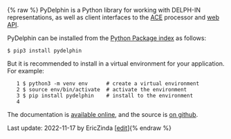 {% raw %}
PyDelphin is a Python library for working with DELPH-IN representations,
as well as client interfaces to the [ACE](../AceTop) processor and [web
API](https://blog.inductorsoftware.com/docsproto/erg/ErgApi).

PyDelphin can be installed from the [Python Package
index](https://pypi.org/project/PyDelphin/) as follows:

    $ pip3 install pydelphin

But it is recommended to install in a virtual environment for your
application. For example:

```
   1 $ python3 -m venv env      # create a virtual environment
   2 $ source env/bin/activate  # activate the environment
   3 $ pip install pydelphin    # install to the environment
   4 
```
The documentation is [available online](https://pydelphin.readthedocs.io/en/latest/), and the source is [on github](/pydelphin).

Last update: 2022-11-17 by EricZinda [[edit](https://github.com/delph-in/docs/wiki/PyDelphinTop/_edit)]{% endraw %}